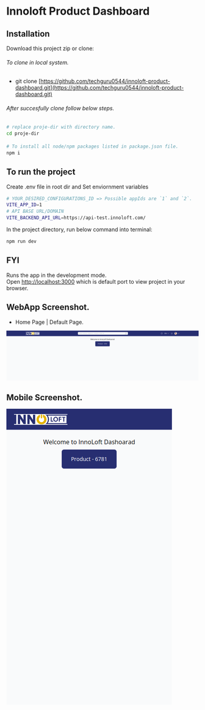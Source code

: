 # Innoloft Product Dashboard

## Installation

Download this project zip or clone:

###### To clone in local system.

- git clone [https://github.com/techguru0544/innoloft-product-dashboard.git](https://github.com/techguru0544/innoloft-product-dashboard.git)

###### After succesfully clone follow below steps.

```bash
# replace proje-dir with directory name.
cd proje-dir

# To install all node/npm packages listed in package.json file.
npm i
```

## To run the project

Create .env file in root dir and Set enviornment variables

```bash
# YOUR_DESIRED_CONFIGURATIONS_ID => Possible appIds are `1` and `2`.
VITE_APP_ID=1
# API BASE URL/DOMAIN
VITE_BACKEND_API_URL=https://api-test.innoloft.com/
```

In the project directory, run below command into terminal:

```bash
npm run dev
```

## FYI

Runs the app in the development mode.\
Open [http://localhost:3000](http://localhost:3000) which is default port to view project in your browser.

## WebApp Screenshot.

- Home Page | Default Page.

![HomePage](./src/assets/img/ReadmeWebDashboardImg.png 'HomePage')

## Mobile Screenshot.

![HomePage](./src/assets/img/ReadmeMobileDashboardImg.png 'HomePage')

